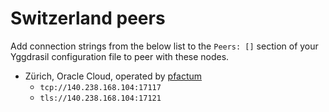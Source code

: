 # Switzerland peers

Add connection strings from the below list to the `Peers: []` section of your
Yggdrasil configuration file to peer with these nodes.

* Zürich, Oracle Cloud, operated by [pfactum](https://github.com/pfactum)
  * `tcp://140.238.168.104:17117`
  * `tls://140.238.168.104:17121`
